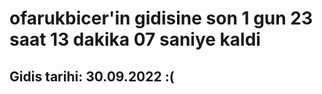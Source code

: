 # ofarukbicer'in gidisine son 1 gun 23 saat 13 dakika 07 saniye kaldi

## Gidis tarihi: 30.09.2022 :(